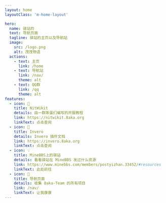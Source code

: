 ```yaml
---
layout: home
layoutClass: 'm-home-layout'

hero:
  name: 驿站的
  text: 导航页面
  tagline: 驿站的主页以及导航站
  image:
    src: /logo.png
    alt: 茂茂物语
  actions:
    - text: 主页
      link: /home
    - text: 导航站
      link: /nav/
      theme: alt
    - text: QQ群
      link: /qq
      theme: alt
features:
  - icon: 📖
    title: NitWikit
    details: 由一群笨蛋们编写的开服教程
    link: https://nitwikit.8aka.org
    linkText: 点击查阅
  - icon: 📘
    title: Invero
    details: Invero 插件文档
    link: https://invero.8aka.org
    linkText: 点击查阅
  - icon: 💡
    title: MineBBS上的驿站
    details: 看看驿站在 MineBBS 发过什么资源
    link: https://www.minebbs.com/members/postyizhan.33452/#resources
    linkText: 此处前往
  - icon: 🧰
    title: 导航页面
    details: 收集 8aka-Team 的所有项目
    link: /nav/
    linkText: 让我康康
---
```


<style>
/*爱的魔力转圈圈*/
.m-home-layout .image-src:hover {
  transform: translate(-50%, -50%) rotate(666turn);
  transition: transform 59s 1s cubic-bezier(0.3, 0, 0.8, 1);
}

.m-home-layout .details small {
  opacity: 0.8;
}

.m-home-layout .bottom-small {
  display: block;
  margin-top: 2em;
  text-align: right;
}
</style>
